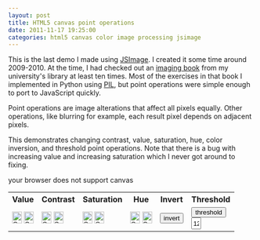 ```yaml
---
layout: post
title: HTML5 canvas point operations
date: 2011-11-17 19:25:00
categories: html5 canvas color image processing jsimage
---
```


This is the last demo I made using [JSImage](https://github.com/mwcz/jsimage).  I created it some time around 2009-2010.  At the time, I had checked out an [imaging book](http://www.amazon.com/Digital-Image-Processing-Algorithmic-Introduction/dp/1846283795) from my university's library at least ten times.  Most of the exercises in that book I implemented in Python using [PIL](http://www.pythonware.com/products/pil/), but point operations were simple enough to port to JavaScript quickly.

Point operations are image alterations that affect all pixels equally.  Other operations, like blurring for example, each result pixel depends on adjacent pixels.

This demonstrates changing contrast, value, saturation, hue, color inversion, and threshold point operations.  Note that there is a bug with increasing value and increasing saturation which I never got around to fixing.

<script type="text/javascript" src="/static/js/005/jquery.min.js"></script> 
<script type="text/javascript" src="/static/js/005/jsimage.js"></script> 
<script type="text/javascript" src="/static/js/005/colorspace.js"></script> 

<script type="text/javascript"> 
           
    var IJS_PointOps; // make IJS_PointOps public so I can play with it in firebug more easily
    $(document).ready( function() {

        IJS_PointOps = new JSImage( "IJS_PointOps", "/static/images/005/bee.jpg" );
    });

</script> 


<canvas id="IJS_PointOps">your browser does not support canvas</canvas> 

<style type="text/css">
#canvas-point-ops-tools-table input {
    width: 20px;
    height: 24px;
}
</style>
 
<table cellpadding="4" cellspacing="0" id="canvas-point-ops-tools-table"> 
<tr> 
    <th>Value</th> 
    <th>Contrast</th> 
    <th>Saturation</th> 
    <th>Hue</th> 
    <th>Invert</th> 
    <th>Threshold</th> 
</tr> 

<tr> 
    <td> 
        <!-- using onmousedown instead of onclick because it improves perceived performance.
             definitely an accessibility problem, though --> 
        <input type="image" src="/static/images/005/arrow_up.png" onmousedown="IJS_PointOps.value( IJS_PointOps.canvas, 10 )" /> 
        <input type="image" src="/static/images/005/arrow_down.png" onmousedown="IJS_PointOps.value( IJS_PointOps.canvas, -10 )" /> 
    </td> 
    <td> 
        <input type="image" src="/static/images/005/arrow_up.png" onmousedown="IJS_PointOps.contrast( IJS_PointOps.canvas, 1.1)" /> 
        <input type="image" src="/static/images/005/arrow_down.png" onmousedown="IJS_PointOps.contrast( IJS_PointOps.canvas, 0.9)" /> 
    </td> 
    <td> 
        <input type="image" src="/static/images/005/arrow_up.png" onmousedown="IJS_PointOps.saturation( IJS_PointOps.canvas, 25 )" /> 
        <input type="image" src="/static/images/005/arrow_down.png" onmousedown="IJS_PointOps.saturation( IJS_PointOps.canvas, -25 )" /> 
    </td> 
    <td> 
        <input type="image" src="/static/images/005/arrow_up.png" onmousedown="IJS_PointOps.hue( IJS_PointOps.canvas, 20)" /> 
        <input type="image" src="/static/images/005/arrow_down.png" onmousedown="IJS_PointOps.hue( IJS_PointOps.canvas, -20)" /> 
    </td> 
    <td> 
        <button type="button" onmousedown="IJS_PointOps.invert()">invert</button> 
    </td> 
    <td> 
        <button type="button" onmousedown="IJS_PointOps.threshold( IJS_PointOps.canvas, document.getElementById('t').value )">threshold</button> 
        <br /> 
        <input type="text" value="127" maxlength="3" size="3" id="t" /> 
    </td> 
</tr> 

</table> 
